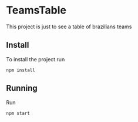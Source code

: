# TeamsTable
This project is just to see a table of brazilians teams
## Install
To install the project run
```
npm install
```
## Running
Run 
```
npm start
```